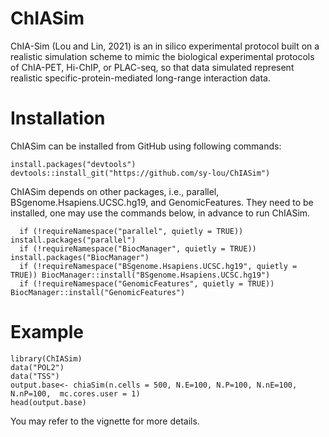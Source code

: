 # ChIASim
ChIA-Sim (Lou and Lin, 2021) is an in silico experimental protocol built on a realistic simulation scheme to mimic the biological experimental protocols of ChIA-PET, Hi-ChIP, or PLAC-seq, so that data simulated represent realistic specific-protein-mediated long-range interaction data.

# Installation 
ChIASim can be installed from GitHub using following commands:
```
install.packages("devtools")
devtools::install_git("https://github.com/sy-lou/ChIASim")
```
ChIASim depends on other packages, i.e., parallel, BSgenome.Hsapiens.UCSC.hg19, and GenomicFeatures. They need to be installed, one may use the commands below, in advance to run ChIASim.  
```
  if (!requireNamespace("parallel", quietly = TRUE)) install.packages("parallel")
  if (!requireNamespace("BiocManager", quietly = TRUE)) install.packages("BiocManager")
  if (!requireNamespace("BSgenome.Hsapiens.UCSC.hg19", quietly = TRUE)) BiocManager::install("BSgenome.Hsapiens.UCSC.hg19")
  if (!requireNamespace("GenomicFeatures", quietly = TRUE)) BiocManager::install("GenomicFeatures")
```  

# Example
```
library(ChIASim)
data("POL2")
data("TSS")
output.base<- chiaSim(n.cells = 500, N.E=100, N.P=100, N.nE=100, N.nP=100,  mc.cores.user = 1)
head(output.base)
````

You may refer to the vignette for more details.

